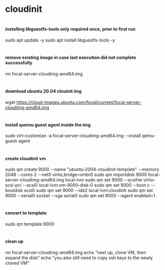 # cloudinit

# <h4> installing libguestfs-tools only required once, prior to first run </h4>
sudo apt update -y
sudo apt install libguestfs-tools -y
# <h4> remove existing image in case last execution did not complete successfully </h4>
rm focal-server-cloudimg-amd64.img
# <h4> download ubuntu 20.04 clouinit img </h4>
wget https://cloud-images.ubuntu.com/focal/current/focal-server-cloudimg-amd64.img
# <h4> install quemu guest agent inside the img </h4>
sudo virt-customize -a focal-server-cloudimg-amd64.img --install qemu-guest-agent
# <h4> create cloudinit vm </h4>
sudo qm create 9000 --name "ubuntu-2004-cloudinit-template" --memory 2048 --cores 2 --net0 virtio,bridge=vmbr0
sudo qm importdisk 9000 focal-server-cloudimg-amd64.img local-lvm
sudo qm set 9000 --scsihw virtio-scsi-pci --scsi0 local-lvm:vm-9000-disk-0
sudo qm set 9000 --boot c --bootdisk scsi0
sudo qm set 9000 --ide2 local-lvm:cloudinit
sudo qm set 9000 --serial0 socket --vga serial0
sudo qm set 9000 --agent enabled=1
# <h4> convert to template </h4>
sudo qm template 9000
# <h4> clean up </h4>
rm focal-server-cloudimg-amd64.img
echo "next up, clone VM, then expand the disk"
echo "you also still need to copy ssh keys to the newly cloned VM"

